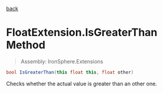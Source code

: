 ﻿

[back](/IronSphere.Extensions/types/FloatExtension)

# FloatExtension.IsGreaterThan Method

> Assembly: IronSphere.Extensions

```csharp
bool IsGreaterThan(this float this, float other)
```

Checks whether the actual value is greater than an other one.

 